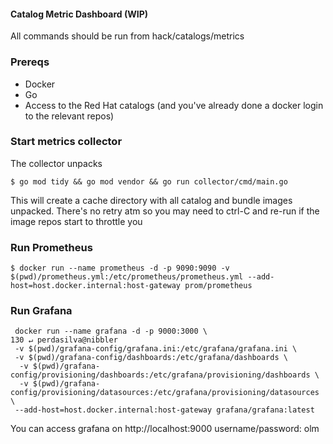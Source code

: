 #### Catalog Metric Dashboard (WIP)

All commands should be run from hack/catalogs/metrics

### Prereqs

- Docker
- Go
- Access to the Red Hat catalogs (and you've already done a docker login to the relevant repos)

### Start metrics collector

The collector unpacks 

```terminal
$ go mod tidy && go mod vendor && go run collector/cmd/main.go 
```

This will create a cache directory with all catalog and bundle images unpacked.
There's no retry atm so you may need to ctrl-C and re-run if the image repos start to throttle you


### Run Prometheus

```terminal
$ docker run --name prometheus -d -p 9090:9090 -v $(pwd)/prometheus.yml:/etc/prometheus/prometheus.yml --add-host=host.docker.internal:host-gateway prom/prometheus
```

### Run Grafana

```terminal
 docker run --name grafana -d -p 9000:3000 \                                                                                                                                                                                                                                                              130 ↵ perdasilva@nibbler
 -v $(pwd)/grafana-config/grafana.ini:/etc/grafana/grafana.ini \
 -v $(pwd)/grafana-config/dashboards:/etc/grafana/dashboards \
  -v $(pwd)/grafana-config/provisioning/dashboards:/etc/grafana/provisioning/dashboards \
  -v $(pwd)/grafana-config/provisioning/datasources:/etc/grafana/provisioning/datasources \
 --add-host=host.docker.internal:host-gateway grafana/grafana:latest
```

You can access grafana on http://localhost:9000 username/password: olm
